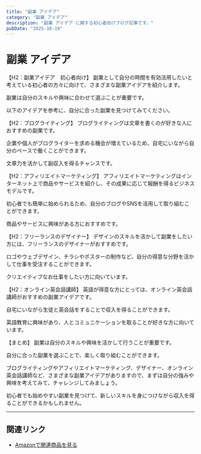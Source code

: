 ```yaml
---
title: "副業 アイデア"
category: "副業 アイデア"
description: "副業 アイデア に関する初心者向けブログ記事です。"
pubDate: "2025-10-19"
---
```


# 副業 アイデア

【H2：副業アイデア　初心者向け】
副業として自分の時間を有効活用したいと考えている初心者の方々に向けて、さまざまな副業アイデアを紹介します。

副業は自分のスキルや興味に合わせて選ぶことが重要です。

以下のアイデアを参考に、自分に合った副業を見つけてみてください。



【H2：ブログライティング】
ブログライティングは文章を書くのが好きな人におすすめの副業です。

企業や個人がブログライターを求める機会が増えているため、自宅にいながら自分のペースで働くことができます。

文章力を活かして副収入を得るチャンスです。



【H2：アフィリエイトマーケティング】
アフィリエイトマーケティングはインターネット上で商品やサービスを紹介し、その成果に応じて報酬を得るビジネスモデルです。

初心者でも簡単に始められるため、自分のブログやSNSを活用して取り組むことができます。

商品やサービスに興味がある方におすすめです。



【H2：フリーランスのデザイナー】
デザインのスキルを活かして副業をしたい方には、フリーランスのデザイナーがおすすめです。

ロゴやウェブデザイン、チラシやポスターの制作など、自分の得意な分野を活かして仕事を受注することができます。

クリエイティブなお仕事をしたい方に向いています。



【H2：オンライン英会話講師】
英語が得意な方にとっては、オンライン英会話講師がおすすめの副業アイデアです。

自宅にいながら生徒と英会話をすることで収入を得ることができます。

英語教育に興味があり、人とコミュニケーションを取ることが好きな方に向いています。



【まとめ】
副業は自分のスキルや興味を活かして行うことが重要です。

自分に合った副業を選ぶことで、楽しく取り組むことができます。

ブログライティングやアフィリエイトマーケティング、デザイナー、オンライン英会話講師など、さまざまな副業アイデアがありますので、まずは自分の強みや興味を考えてみて、チャレンジしてみましょう。

初心者でも始めやすい副業を見つけて、新しいスキルを身につけながら収入を得ることができるかもしれません。



---

## 関連リンク

- [Amazonで関連商品を見る](https://www.amazon.co.jp/s?k=%E5%89%AF%E6%A5%AD+%E3%82%A2%E3%82%A4%E3%83%87%E3%82%A2&tag=autowritehubai-22)
